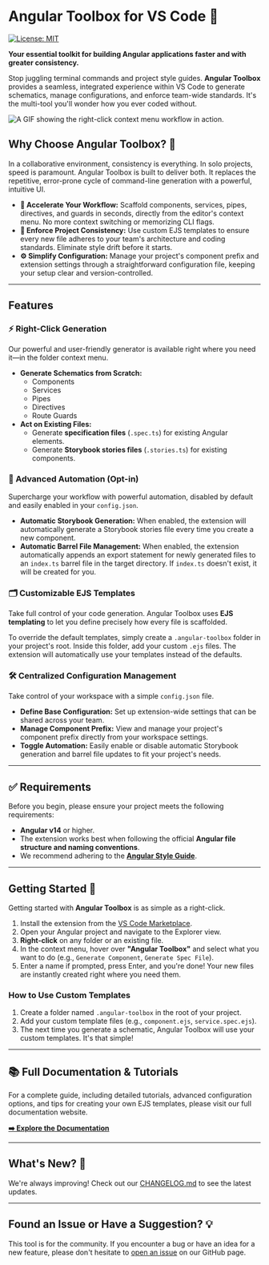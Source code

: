# Angular Toolbox for VS Code 🧰

[![License: MIT](https://img.shields.io/badge/License-MIT-yellow.svg)](https://opensource.org/licenses/MIT)

**Your essential toolkit for building Angular applications faster and with greater consistency.**

Stop juggling terminal commands and project style guides. **Angular Toolbox** provides a seamless, integrated experience within VS Code to generate schematics, manage configurations, and enforce team-wide standards. It's the multi-tool you'll wonder how you ever coded without.

![A GIF showing the right-click context menu workflow in action.](https://www.angulartoolbox.com/generate-component-with-right-click.gif)

## Why Choose Angular Toolbox? 🤔

In a collaborative environment, consistency is everything. In solo projects, speed is paramount. Angular Toolbox is built to deliver both. It replaces the repetitive, error-prone cycle of command-line generation with a powerful, intuitive UI.

- **🚀 Accelerate Your Workflow:** Scaffold components, services, pipes, directives, and guards in seconds, directly from the editor's context menu. No more context switching or memorizing CLI flags.
- **🤝 Enforce Project Consistency:** Use custom EJS templates to ensure every new file adheres to your team's architecture and coding standards. Eliminate style drift before it starts.
- **⚙️ Simplify Configuration:** Manage your project's component prefix and extension settings through a straightforward configuration file, keeping your setup clear and version-controlled.

---

## Features

### ⚡ Right-Click Generation

Our powerful and user-friendly generator is available right where you need it—in the folder context menu.

- **Generate Schematics from Scratch:**
  - Components
  - Services
  - Pipes
  - Directives
  - Route Guards
- **Act on Existing Files:**
  - Generate **specification files** (`.spec.ts`) for existing Angular elements.
  - Generate **Storybook stories files** (`.stories.ts`) for existing components.

### 🤖 Advanced Automation (Opt-in)

Supercharge your workflow with powerful automation, disabled by default and easily enabled in your `config.json`.

- **Automatic Storybook Generation:** When enabled, the extension will automatically generate a Storybook stories file every time you create a new component.
- **Automatic Barrel File Management:** When enabled, the extension automatically appends an export statement for newly generated files to an `index.ts` barrel file in the target directory. If `index.ts` doesn't exist, it will be created for you.

### 🗂️ Customizable EJS Templates

Take full control of your code generation. Angular Toolbox uses **EJS templating** to let you define precisely how every file is scaffolded.

To override the default templates, simply create a `.angular-toolbox` folder in your project's root. Inside this folder, add your custom `.ejs` files. The extension will automatically use your templates instead of the defaults.

### 🛠️ Centralized Configuration Management

Take control of your workspace with a simple `config.json` file.

- **Define Base Configuration:** Set up extension-wide settings that can be shared across your team.
- **Manage Component Prefix:** View and manage your project's component prefix directly from your workspace settings.
- **Toggle Automation:** Easily enable or disable automatic Storybook generation and barrel file updates to fit your project's needs.

---

## ✅ Requirements

Before you begin, please ensure your project meets the following requirements:

- **Angular v14** or higher.
- The extension works best when following the official **Angular file structure and naming conventions**.
- We recommend adhering to the [**Angular Style Guide**](https://angular.dev/style-guide#introduction).

---

## Getting Started 🏁

Getting started with **Angular Toolbox** is as simple as a right-click.

1.  Install the extension from the [VS Code Marketplace](https://marketplace.visualstudio.com/).
2.  Open your Angular project and navigate to the Explorer view.
3.  **Right-click** on any folder or an existing file.
4.  In the context menu, hover over **"Angular Toolbox"** and select what you want to do (e.g., `Generate Component`, `Generate Spec File`).
5.  Enter a name if prompted, press Enter, and you're done! Your new files are instantly created right where you need them.

### How to Use Custom Templates

1.  Create a folder named `.angular-toolbox` in the root of your project.
2.  Add your custom template files (e.g., `component.ejs`, `service.spec.ejs`).
3.  The next time you generate a schematic, Angular Toolbox will use your custom templates. It's that simple!

---

## 📚 Full Documentation & Tutorials

For a complete guide, including detailed tutorials, advanced configuration options, and tips for creating your own EJS templates, please visit our full documentation website.

**[➡️ Explore the Documentation](https://www.angulartoolbox.com/)**

---

## What's New? 📣

We're always improving! Check out our [CHANGELOG.md](CHANGELOG.md) to see the latest updates.

---

## Found an Issue or Have a Suggestion? 💡

This tool is for the community. If you encounter a bug or have an idea for a new feature, please don't hesitate to [open an issue](https://github.com/Fernandocgomez/vscode-extensions.angular-toolbox/issues) on our GitHub page.
